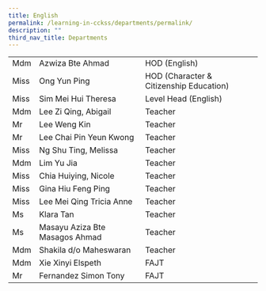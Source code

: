 ```yaml
---
title: English
permalink: /learning-in-cckss/departments/permalink/
description: ""
third_nav_title: Departments
---
```

|  	|  	|  	|			
|---	|---	|---	|			
|  	Mdm	|  	Azwiza Bte Ahmad	|  	HOD (English)	|  
|  	Miss	|  	Ong Yun Ping	|  	HOD (Character & Citizenship Education)	|  
|  	Miss	|  	Sim Mei Hui Theresa	|  	Level Head (English)	|  
|  	Mdm	|  	Lee Zi Qing, Abigail	|  	Teacher	|  
|  	Mr	|  	Lee Weng Kin	|  	Teacher	|  
|  	Mr	|  	Lee Chai Pin Yeun Kwong	|  	Teacher	|  
|  	Miss	|  	Ng Shu Ting, Melissa	|  	Teacher	|  
|  	Mdm	|  	Lim Yu Jia	|  	Teacher	|  
|  	Miss	|  	Chia Huiying, Nicole	|  	Teacher	|  
|  	Miss	|  	Gina Hiu Feng Ping	|  	Teacher	|  
|  	Miss	|  	Lee Mei Qing Tricia Anne	|  	Teacher	|  
|  	Ms	|  	Klara Tan	|  	Teacher	|  
|  	Ms	|  	Masayu Aziza Bte Masagos Ahmad	|  	Teacher	|  
|  	Mdm	|  	Shakila d/o Maheswaran	|  	Teacher	|  
|  	Mdm	|  	Xie Xinyi Elspeth	|  	FAJT	|  
|  	Mr	|  	Fernandez Simon Tony	|  	FAJT	|  
